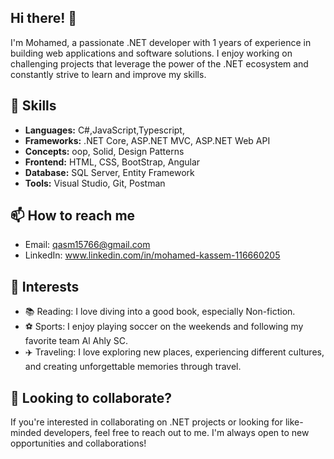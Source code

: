 ## Hi there! 👋

I'm Mohamed, a passionate .NET developer with 1 years of experience in building web applications and software solutions. I enjoy working on challenging projects that leverage the power of the .NET ecosystem and constantly strive to learn and improve my skills.

## 🚀 Skills

- **Languages:** C#,JavaScript,Typescript,
- **Frameworks:** .NET Core, ASP.NET MVC, ASP.NET Web API
- **Concepts:**  oop, Solid, Design Patterns
- **Frontend:** HTML, CSS, BootStrap, Angular
- **Database:** SQL Server, Entity Framework
- **Tools:** Visual Studio, Git, Postman

## 📫 How to reach me

- Email: qasm15766@gmail.com
- LinkedIn: www.linkedin.com/in/mohamed-kassem-116660205

## 🌱 Interests

- 📚 Reading: I love diving into a good book, especially Non-fiction.
- ⚽ Sports: I enjoy playing soccer on the weekends and following my favorite team Al Ahly SC.
- ✈️ Traveling: I love exploring new places, experiencing different cultures, and creating unforgettable memories through travel.

## 🤝 Looking to collaborate?

If you're interested in collaborating on .NET projects or looking for like-minded developers, feel free to reach out to me. I'm always open to new opportunities and collaborations!
